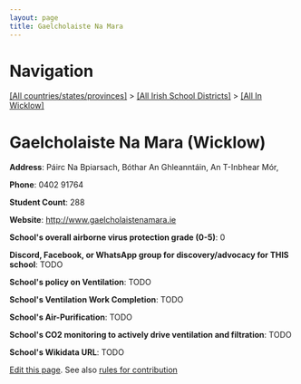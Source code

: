 ```yaml
---
layout: page
title: Gaelcholaiste Na Mara
---
```

# Navigation

[[All countries/states/provinces]](../../..) > [[All Irish School Districts]](../..) > [[All In Wicklow]](..)

# Gaelcholaiste Na Mara (Wicklow)

**Address**: Páirc Na Bpiarsach, Bóthar An Ghleanntáin, An T-Inbhear Mór,

**Phone**: 0402 91764

**Student Count**: 288

**Website**: <http://www.gaelcholaistenamara.ie>

**School's overall airborne virus protection grade (0-5)**: 0

**Discord, Facebook, or WhatsApp group for discovery/advocacy for THIS school**: TODO

**School's policy on Ventilation**: TODO

**School's Ventilation Work Completion**: TODO

**School's Air-Purification**: TODO

**School's CO2 monitoring to actively drive ventilation and filtration**: TODO

**School's Wikidata URL**: TODO


[Edit this page](https://github.com/ventilate-schools/Ireland/edit/main/./Wicklow/Gaelcholaiste_Na_Mara.md). See also [rules for contribution](../../../contribution-rules/)